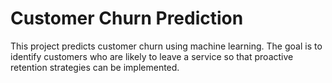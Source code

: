 # Customer Churn Prediction

This project predicts customer churn using machine learning. The goal is to identify customers who are likely to leave a service so that proactive retention strategies can be implemented.